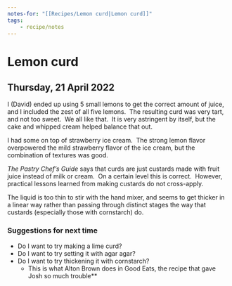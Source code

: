 ```yaml
---
notes-for: "[[Recipes/Lemon curd|Lemon curd]]"
tags: 
    - recipe/notes
---
```

# Lemon curd
## Thursday, 21 April 2022
I (David) ended up using 5 small lemons to get the correct amount of juice, and I included the zest of all five lemons.  The resulting curd was very tart, and not too sweet.  We all like that.  It is very astringent by itself, but the cake and whipped cream helped balance that out.

I had some on top of strawberry ice cream.  The strong lemon flavor overpowered the mild strawberry flavor of the ice cream, but the combination of textures was good.

*The Pastry Chef’s Guide* says that curds are just custards made with fruit juice instead of milk or cream.  On a certain level this is correct.  However, practical lessons learned from making custards do not cross-apply. 

The liquid is too thin to stir with the hand mixer, and seems to get thicker in a linear way rather than passing through distinct stages the way that custards (especially those with cornstarch) do.

### Suggestions for next time

- Do I want to try making a lime curd? 
- Do I want to try setting it with agar agar?
- Do I want to try thickening it with cornstarch?  
    - This is what Alton Brown does in Good Eats, the recipe that gave Josh so much trouble**